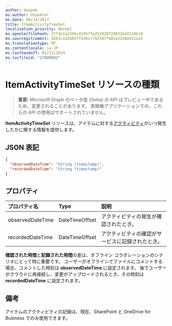 ```yaml
---
author: daspek
ms.author: dspektor
ms.date: 09/14/2017
title: ItemActivityTimeSet
localization_priority: Normal
ms.openlocfilehash: 2ff3e1a2356c43457fe251928728632bd2228b10
ms.sourcegitcommit: d2b3ca32602ffa76cc7925d7f4d1e2258e611ea5
ms.translationtype: MT
ms.contentlocale: ja-JP
ms.lasthandoff: 01/11/2019
ms.locfileid: "27809893"
---
```

# <a name="itemactivitytimeset-resource-type"></a>ItemActivityTimeSet リソースの種類

> **重要:** Microsoft Graph のベータ版 (/beta) の API はプレビュー中であるため、変更されることがあります。 実稼働アプリケーションでの、これらの API の使用はサポートされていません。

**ItemActivityTimeSet** リソースは、アイテムに対する[アクティビティ][activity]がいつ発生したかに関する情報を提供します。

[activity]: itemactivity.md

## <a name="json-representation"></a>JSON 表記

<!-- {
  "blockType": "resource",
  "optionalProperties": [ ],
  "keyProperty": "id",
  "@type": "microsoft.graph.itemActivityTimeSet",
  "@type.aka": "oneDrive.times",
  "@property.aka": "observedDateTime=observedTime recordedDateTime=recordedTime"
}-->

```json
{
  "observedDateTime": "String (timestamp)",
  "recordedDateTime": "String (timestamp)"
}
```

## <a name="properties"></a>プロパティ

| プロパティ名    | Type           | 説明
|:-----------------|:---------------|:-----------------------------------------
| observedDateTime | DateTimeOffset | アクティビティの発生が確認されたとき。
| recordedDateTime | DateTimeOffset | アクティビティの確認がサービスに記録されたとき。

**確認された時間**と**記録された時間**の差は、オフライン コラボレーションのシナリオにとって特に重要です。
ユーザーがオフラインでファイルにコメントする場合、コメントした時刻は **observedDateTime** に設定されます。
後でユーザーがクラウドに再接続し、変更がアップロードされるとき、その時刻は **recordedDateTime** に設定されます。

## <a name="remarks"></a>備考

アイテムのアクティビティの記録は、現在、SharePoint と OneDrive for Business でのみ使用できます。

<!-- {
  "type": "#page.annotation",
  "description": "The ItemActionSet object provides information about an activity that took place on an item.",
  "keywords": "activities,activity,action",
  "section": "documentation",
  "tocPath": "Resources/ItemActionSet"
} -->

